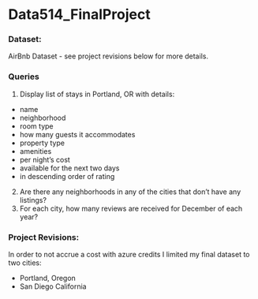 # Data514_FinalProject


### Dataset:
AirBnb Dataset - see project revisions below for more details. 


### Queries

1. Display list of stays in Portland, OR with details: 
 * name
 * neighborhood 
 * room type 
 * how many guests it accommodates
 * property type
 * amenities
 * per night’s cost
 * available for the next two days 
 * in descending order of rating
2. Are there any neighborhoods in any of the cities that don’t have any listings?
3. For each city, how many reviews are received for December of each year?


### Project Revisions: 
In order to not accrue a cost with azure credits I limited my final dataset to two cities:
* Portland, Oregon
* San Diego California
